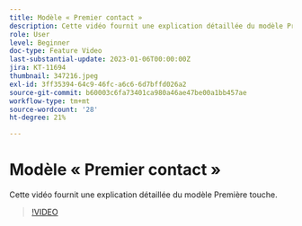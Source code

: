 ```yaml
---
title: Modèle « Premier contact »
description: Cette vidéo fournit une explication détaillée du modèle Première touche.
role: User
level: Beginner
doc-type: Feature Video
last-substantial-update: 2023-01-06T00:00:00Z
jira: KT-11694
thumbnail: 347216.jpeg
exl-id: 3ff35394-64c9-46fc-a6c6-6d7bffd026a2
source-git-commit: b60003c6fa73401ca980a46ae47be00a1bb457ae
workflow-type: tm+mt
source-wordcount: '28'
ht-degree: 21%

---
```


# Modèle « Premier contact »

Cette vidéo fournit une explication détaillée du modèle Première touche.

>[!VIDEO](https://video.tv.adobe.com/v/347216/?quality=12&learn=on)
